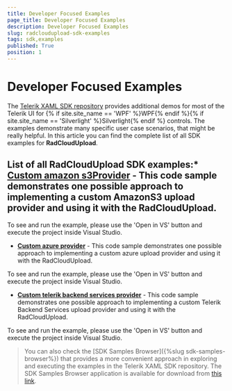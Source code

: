 ```yaml
---
title: Developer Focused Examples
page_title: Developer Focused Examples
description: Developer Focused Examples
slug: radcloudupload-sdk-examples
tags: sdk,examples
published: True
position: 1
---
```


# Developer Focused Examples

The [Telerik XAML SDK repository](https://github.com/telerik/xaml-sdk/tree/master/) provides additional demos for most of the Telerik UI for {% if site.site_name == 'WPF' %}WPF{% endif %}{% if site.site_name == 'Silverlight' %}Silverlight{% endif %} controls. The examples demonstrate many specific user case scenarios, that might be really helpful. In this article you can find the complete list of all SDK examples for __RadCloudUpload__.

## List of all RadCloudUpload SDK examples:* __[Custom amazon s3Provider](https://github.com/telerik/xaml-sdk/tree/master/CloudUpload/CustomAmazonS3Provider)__ - This code sample demonstrates one possible approach to implementing a custom AmazonS3 upload provider and using it with the RadCloudUpload.

To see and run the example, please use the 'Open in VS' button and execute the project inside Visual Studio.
* __[Custom azure provider](https://github.com/telerik/xaml-sdk/tree/master/CloudUpload/CustomAzureProvider)__ - This code sample demonstrates one possible approach to implementing a custom azure upload provider and using it with the RadCloudUpload.

To see and run the example, please use the 'Open in VS' button and execute the project inside Visual Studio.
* __[Custom telerik backend services provider](https://github.com/telerik/xaml-sdk/tree/master/CloudUpload/CustomTelerikBackendServicesProvider)__ - This code sample demonstrates one possible approach to implementing a custom Telerik Backend Services upload provider and using it with the RadCloudUpload.

To see and run the example, please use the 'Open in VS' button and execute the project inside Visual Studio.


>You can also check the [SDK Samples Browser]({%slug sdk-samples-browser%}) that provides a more convenient approach in exploring and executing the examples in the Telerik XAML SDK repository. The SDK Samples Browser application is available for download from [this link](http://demos.telerik.com/xaml-sdkbrowser/).